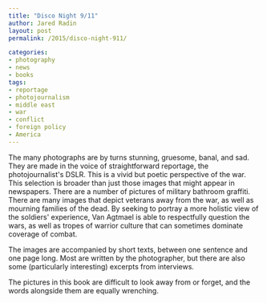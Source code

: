 ```yaml
---
title: "Disco Night 9/11"
author: Jared Radin
layout: post
permalink: /2015/disco-night-911/

categories:
- photography
- news
- books
tags:
- reportage
- photojournalism
- middle east
- war
- conflict
- foreign policy
- America
---
```



The many photographs are by turns stunning, gruesome, banal, and sad. They are made in the voice of straightforward reportage, the photojournalist's DSLR. This is a vivid but poetic perspective of the war. This selection is broader than just those images that might appear in newspapers. There are a number of pictures of military bathroom graffiti. There are many images that depict veterans away from the war, as well as mourning families of the dead. By seeking to portray a more holistic view of the soldiers' experience, Van Agtmael is able to respectfully question the wars, as well as tropes of warrior culture that can sometimes dominate coverage of combat.

The images are accompanied by short texts, between one sentence and one page long. Most are written by the photographer, but there are also some (particularly interesting) excerpts from interviews.

The pictures in this book are difficult to look away from or forget, and the words alongside them are equally wrenching.
